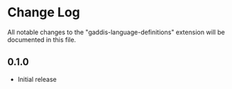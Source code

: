 # Change Log
All notable changes to the "gaddis-language-definitions" extension will be documented in this file.

## 0.1.0
- Initial release